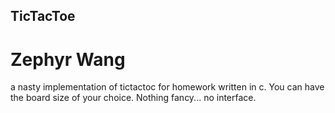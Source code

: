## TicTacToe
# Zephyr Wang

a nasty implementation of tictactoc for homework written in c. You can have the board size of your choice. Nothing fancy... no interface. 
